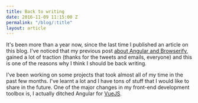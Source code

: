 ```yaml
---
title: Back to writing
date: 2016-11-09 11:15:00 Z
permalink: "/blog/:title"
layout: article
---
```


It's been more than a year now, since the last time I published an article on this blog. I've noticed that my previous post [about Angular and Browserify](http://omarfouad.com/blog/2015/03/21/advanced-angularjs-structure-with-gulp-node-and-browserify/), gained a lot of traction (thanks for the tweets and emails, everyone) and this is one of the reasons why I think I should be back writing. 

I've been working on some projects that took almost all of my time in the past few months. I've learnt a lot and I have tons of stuff that I would like to share in the future. One of the major changes in my front-end development toolbox is, I actually ditched Angular for [VueJS](http://vuejs.org). 